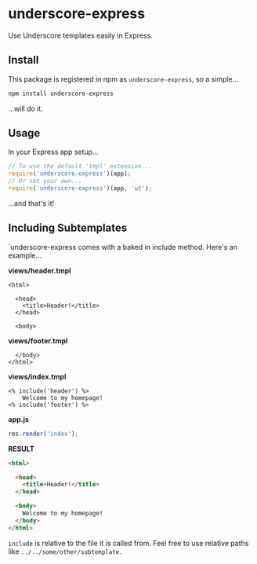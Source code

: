 # underscore-express

Use Underscore templates easily in Express.

## Install

This package is registered in npm as `underscore-express`, so a simple...

```bash
npm install underscore-express
```

...will do it.

## Usage

In your Express app setup...

```js
// To use the default 'tmpl' extension...
require('underscore-express')(app);
// Or set your own...
require('underscore-express')(app, 'ut');
```

...and that's it!

## Including Subtemplates

`underscore-express comes with a baked in include method. Here's an example...

**views/header.tmpl**
```tmpl
<html>

  <head>
    <title>Header!</title>
  </head>

  <body>
```

**views/footer.tmpl**
```tmpl
  </body>
</html>
```

**views/index.tmpl**
```tmpl
<% include('header') %>
    Welcome to my homepage!
<% include('footer') %>
```

**app.js**
```js
res.render('index');
```

**RESULT**
```html
<html>

  <head>
    <title>Header!</title>
  </head>

  <body>
    Welcome to my homepage!
  </body>
</html>
```

`include` is relative to the file it is called from. Feel free to use relative paths like `../../some/other/subtemplate`.
